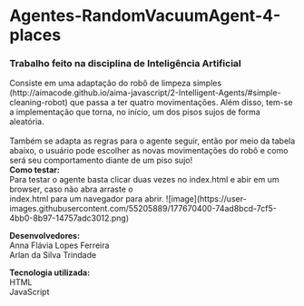 # Agentes-RandomVacuumAgent-4-places

<h3><b> Trabalho feito na disciplina de Inteligência Artificial </b></h3>
Consiste em uma adaptação do robô de limpeza simples (http://aimacode.github.io/aima-javascript/2-Intelligent-Agents/#simple-cleaning-robot) que passa a ter quatro movimentações. 
Além disso, tem-se a implementação que torna, no início, um dos pisos sujos de forma aleatória. <br/><br/>
Também se adapta as regras para o agente seguir, então por meio da tabela abaixo, o usuário pode escolher as novas movimentações do robô e como será seu comportamento diante de um piso sujo!  

<br/>
<b>Como testar:</b><br>
Para testar o agente basta clicar duas vezes no index.html e abir em um browser, caso não abra arraste o <br>
index.html para um navegador para abrir.
![image](https://user-images.githubusercontent.com/55205889/177670400-74ad8bcd-7cf5-4bb0-8b97-14757adc3012.png)



<b>Desenvolvedores:</b> <br>
Anna Flávia Lopes Ferreira <br>
Arlan da Silva Trindade

<b>Tecnologia utilizada:</b> <br>
HTML <br>
JavaScript
